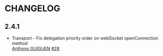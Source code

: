 # CHANGELOG

## 2.4.1
* Transport - Fix delegation priority order on webSocket openConnection method  
[Anthony GUIGUEN](https://https://github.com/anthonyGuiguen)
[#28](https://github.com/Insurlytech/zetapush-swift/pull/28)
